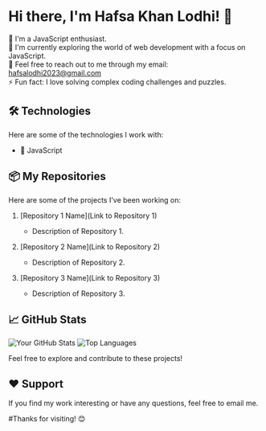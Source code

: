 # Hi there, I'm Hafsa Khan Lodhi! 👋

🚀 I'm a JavaScript enthusiast.</br>
🌱 I'm currently exploring the world of web development with a focus on JavaScript.</br>
💬 Feel free to reach out to me through my email: hafsalodhi2023@gmail.com</br>
⚡ Fun fact: I love solving complex coding challenges and puzzles.</br>

## 🛠️ Technologies

Here are some of the technologies I work with:

- 🔧 JavaScript

## 📦 My Repositories

Here are some of the projects I've been working on:

1. [Repository 1 Name](Link to Repository 1)
   - Description of Repository 1.

2. [Repository 2 Name](Link to Repository 2)
   - Description of Repository 2.

3. [Repository 3 Name](Link to Repository 3)
   - Description of Repository 3.

## 📈 GitHub Stats

![Your GitHub Stats](https://github-readme-stats.vercel.app/api?username=hafsalodhi2023&show_icons=true)
![Top Languages](https://github-readme-stats.vercel.app/api/top-langs/?username=hafsalodhi2023)

Feel free to explore and contribute to these projects!

## ❤️ Support

If you find my work interesting or have any questions, feel free to email me.

#Thanks for visiting! 😊
